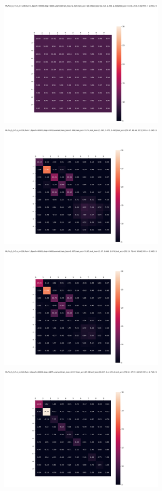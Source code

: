 <p align="center"> <img src= all_NTK_figs/MLP(n_h_l=5,n_n=128,Run=1,Epoch=00000,step=0000).p.png /> </p>
<!-- <p align="center"> <img src= all_NTK_figs/MLP(n_h_l=5,n_n=128,Run=1,Epoch=00001,step=0009).p.png /> </p>
<p align="center"> <img src= all_NTK_figs/MLP(n_h_l=5,n_n=128,Run=1,Epoch=00001,step=0018).p.png /> </p>
<p align="center"> <img src= all_NTK_figs/MLP(n_h_l=5,n_n=128,Run=1,Epoch=00001,step=0027).p.png /> </p>
<p align="center"> <img src= all_NTK_figs/MLP(n_h_l=5,n_n=128,Run=1,Epoch=00001,step=0036).p.png /> </p>
<p align="center"> <img src= all_NTK_figs/MLP(n_h_l=5,n_n=128,Run=1,Epoch=00001,step=0045).p.png /> </p>
<p align="center"> <img src= all_NTK_figs/MLP(n_h_l=5,n_n=128,Run=1,Epoch=00001,step=0054).p.png /> </p>
<p align="center"> <img src= all_NTK_figs/MLP(n_h_l=5,n_n=128,Run=1,Epoch=00001,step=0063).p.png /> </p>
<p align="center"> <img src= all_NTK_figs/MLP(n_h_l=5,n_n=128,Run=1,Epoch=00001,step=0072).p.png /> </p>
<p align="center"> <img src= all_NTK_figs/MLP(n_h_l=5,n_n=128,Run=1,Epoch=00001,step=0081).p.png /> </p>
<p align="center"> <img src= all_NTK_figs/MLP(n_h_l=5,n_n=128,Run=1,Epoch=00001,step=0090).p.png /> </p>
<p align="center"> <img src= all_NTK_figs/MLP(n_h_l=5,n_n=128,Run=1,Epoch=00001,step=0099).p.png /> </p>
<p align="center"> <img src= all_NTK_figs/MLP(n_h_l=5,n_n=128,Run=1,Epoch=00001,step=0108).p.png /> </p>
<p align="center"> <img src= all_NTK_figs/MLP(n_h_l=5,n_n=128,Run=1,Epoch=00001,step=0117).p.png /> </p>
<p align="center"> <img src= all_NTK_figs/MLP(n_h_l=5,n_n=128,Run=1,Epoch=00001,step=0126).p.png /> </p>
<p align="center"> <img src= all_NTK_figs/MLP(n_h_l=5,n_n=128,Run=1,Epoch=00001,step=0135).p.png /> </p>
<p align="center"> <img src= all_NTK_figs/MLP(n_h_l=5,n_n=128,Run=1,Epoch=00001,step=0144).p.png /> </p>
<p align="center"> <img src= all_NTK_figs/MLP(n_h_l=5,n_n=128,Run=1,Epoch=00001,step=0153).p.png /> </p>
<p align="center"> <img src= all_NTK_figs/MLP(n_h_l=5,n_n=128,Run=1,Epoch=00001,step=0162).p.png /> </p>
<p align="center"> <img src= all_NTK_figs/MLP(n_h_l=5,n_n=128,Run=1,Epoch=00001,step=0171).p.png /> </p>
<p align="center"> <img src= all_NTK_figs/MLP(n_h_l=5,n_n=128,Run=1,Epoch=00001,step=0180).p.png /> </p>
<p align="center"> <img src= all_NTK_figs/MLP(n_h_l=5,n_n=128,Run=1,Epoch=00001,step=0189).p.png /> </p>
<p align="center"> <img src= all_NTK_figs/MLP(n_h_l=5,n_n=128,Run=1,Epoch=00001,step=0198).p.png /> </p>
<p align="center"> <img src= all_NTK_figs/MLP(n_h_l=5,n_n=128,Run=1,Epoch=00001,step=0306).png /> </p>
<p align="center"> <img src= all_NTK_figs/MLP(n_h_l=5,n_n=128,Run=1,Epoch=00001,step=0315).png /> </p>
<p align="center"> <img src= all_NTK_figs/MLP(n_h_l=5,n_n=128,Run=1,Epoch=00001,step=0324).png /> </p>
<p align="center"> <img src= all_NTK_figs/MLP(n_h_l=5,n_n=128,Run=1,Epoch=00001,step=0333).png /> </p>
<p align="center"> <img src= all_NTK_figs/MLP(n_h_l=5,n_n=128,Run=1,Epoch=00001,step=0342).png /> </p> -->
<p align="center"> <img src= all_NTK_figs/MLP(n_h_l=5,n_n=128,Run=1,Epoch=00001,step=0351).p.png /> </p>
<p align="center"> <img src= all_NTK_figs/MLP(n_h_l=5,n_n=128,Run=1,Epoch=00001,step=0360).p.png /> </p>
<!-- <p align="center"> <img src= all_NTK_figs/MLP(n_h_l=5,n_n=128,Run=1,Epoch=00001,step=0369).png /> </p>
<p align="center"> <img src= all_NTK_figs/MLP(n_h_l=5,n_n=128,Run=1,Epoch=00001,step=0378).png /> </p>
<p align="center"> <img src= all_NTK_figs/MLP(n_h_l=5,n_n=128,Run=1,Epoch=00001,step=0387).png /> </p>
<p align="center"> <img src= all_NTK_figs/MLP(n_h_l=5,n_n=128,Run=1,Epoch=00001,step=0396).png /> </p>
<p align="center"> <img src= all_NTK_figs/MLP(n_h_l=5,n_n=128,Run=1,Epoch=00001,step=1875).p.png /> </p>
<p align="center"> <img src= all_NTK_figs/MLP(n_h_l=5,n_n=128,Run=1,Epoch=00010,step=1875).p.png /> </p>
<p align="center"> <img src= all_NTK_figs/MLP(n_h_l=5,n_n=128,Run=1,Epoch=00020,step=1875).p.png /> </p> -->
<p align="center"> <img src= all_NTK_figs/MLP(n_h_l=5,n_n=128,Run=1,Epoch=00030,step=1875).p.png /> </p>
